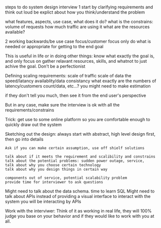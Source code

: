 steps to do system design interview
1 start by clarifying requirements and think out loud be explict about how you think/understand the problem

what features, aspects, use case, what does it do?
what is the constrains:
    volume of requests
    how much traffic are using it
    what are the resources available?

2 working backwards/be use case focus/customer focus
    only do what is needed or appropriate for getting to the end goal


This is useful in life or in doing other things:
    know what exactly the goal is, and only focus on gather relavant resources, skills, and whatnot to just achive the goal. Don't be a perfectionist

Defining scaling requirements:
    scale of traffic
    scale of data
    the speed/latancy
    availablity/data consistancy
    what exactly are the numbers of latency/customers count/data, etc...?
    you might need to make estimation

if they don't tell you much, then see it from the end user's perspective

But in any case, make sure the interview is ok with all the requirements/constrains

Trick:
    get use to some online platform so you are comfortable enough to
    quickly draw out the system

Sketching out the design:
    always start with abstract, high level design first, then go
    into details

    Ask if you can make certain assumption, use off shielf solutions

    talk about if it meets the requirement and scalibility and constrains
    talk about the potential problems: sudden power outage, service,
    talk about why you choose certain technology
    talk about why you design things in certain way

    components out of service, potential scalability problem
    provide time for interviewer to ask questions

Might need to talk about the data schema.
    time to learn SQL
Might need to talk about APIs
    instead of providing a visual interface to interact with the system
    you will be interacting by APIs


Work with the interviwer:
    Think of it as working in real life, they will 100% judge you base on your behavior and if they would like to work with you at all.